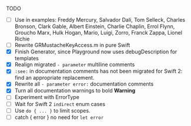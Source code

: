 TODO

- [ ] Use in examples: Freddy Mercury, Salvador Dali, Tom Selleck, Charles Bronson, Clark Gable, Albert Einstein, Charlie Chaplin, Errol Flynn, Groucho Marx, Hulk Hogan, Mario, Luigi, Zorro, Franck Zappa, Lionel Richie
- [ ] Rewrite GRMustacheKeyAccess.m in pure Swift
- [X] Finish Generator, since Playground now uses debugDescription for templates
- [X] Realign migrated `- parameter` multiline comments
- [X] `:see:` in documentation comments has not been migrated for Swift 2: find an appropriate replacement.
- [X] Rewrite all `- parameter error:` documentation comments
- [X] Turn all documentation warnings to bold **Warning**
- [ ] Experiment with ErrorType
- [ ] Wait for Swift 2 `indirect` enum cases
- [ ] Use `do { ... }` to limit scopes.
- [ ] catch { error } no need for `let error`